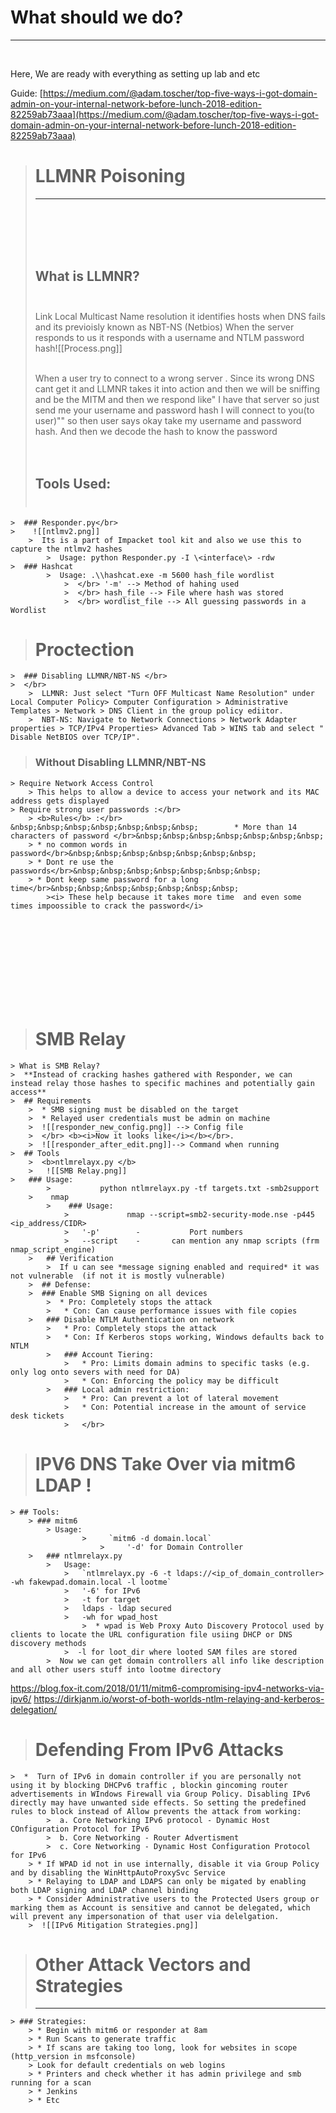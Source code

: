 # What should we do?
__________
</br>

Here, We are ready with everything as setting up lab and etc

Guide:  [https://medium.com/@adam.toscher/top-five-ways-i-got-domain-admin-on-your-internal-network-before-lunch-2018-edition-82259ab73aaa](https://medium.com/@adam.toscher/top-five-ways-i-got-domain-admin-on-your-internal-network-before-lunch-2018-edition-82259ab73aaa)


> # LLMNR Poisoning
> _______________
> </br></br></br></br>
> ## What is LLMNR?</br></br>
> Link Local Multicast Name resolution it identifies hosts when DNS fails and its previoisly known as NBT-NS (Netbios)
>  When the server responds to us it responds with a username and NTLM password hash![[Process.png]]</br></br>
>  
>  When a user try to connect to a wrong server . Since its wrong DNS cant get it and LLMNR takes it into action and then we will be sniffing and be the MITM and then we respond like" I have that server so just send me your username and password hash I will connect to you(to user)"" so then user says okay take my username and password hash. And then we decode the hash to know the password</br></br></br>
>  ## Tools Used:</br></br>
>  
	>  ### Responder.py</br> 
	>    ![[ntlmv2.png]]
		>  Its is a part of Impacket tool kit and also we use this to capture the ntlmv2 hashes 
			>  Usage: python Responder.py -I \<interface\> -rdw
	>  ### Hashcat 	
			>  Usage: .\\hashcat.exe -m 5600 hash_file wordlist
				>  </br> '-m' --> Method of hahing used
				>  </br> hash_file --> File where hash was stored 
				>  </br> wordlist_file --> All guessing passwords in a Wordlist 
>  # Proctection
	>  ### Disabling LLMNR/NBT-NS </br>
	>  </br>
		>  LLMNR: Just select "Turn OFF Multicast Name Resolution" under Local Computer Policy> Computer Configuration > Administrative Templates > Network > DNS Client in the group policy ediitor.
		>  NBT-NS: Navigate to Network Connections > Network Adapter properties > TCP/IPv4 Properties> Advanced Tab > WINS tab and select " Disable NetBIOS over TCP/IP".
> <h3> Without Disabling LLMNR/NBT-NS</h3>
	> Require Network Access Control 
		> This helps to allow a device to access your network and its MAC address gets displayed
	> Require strong user passwords :</br>
		> <b>Rules</b> :</br>			&nbsp;&nbsp;&nbsp;&nbsp;&nbsp;&nbsp;&nbsp;	      * More than 14 characters of password </br>&nbsp;&nbsp;&nbsp;&nbsp;&nbsp;&nbsp;&nbsp;	  
		> * no common words in password</br>&nbsp;&nbsp;&nbsp;&nbsp;&nbsp;&nbsp;&nbsp;	  
		> * Dont re use the passwords</br>&nbsp;&nbsp;&nbsp;&nbsp;&nbsp;&nbsp;&nbsp;	  
		> * Dont keep same password for a long time</br>&nbsp;&nbsp;&nbsp;&nbsp;&nbsp;&nbsp;&nbsp;	  
			><i> These help because it takes more time  and even some times impoossible to crack the password</i>

</br></br></br></br></br></br></br></br>
> # SMB Relay
	> What is SMB Relay?
	>  **Instead of cracking hashes gathered with Responder, we can instead relay those hashes to specific machines and potentially gain access**
	>  ## Requirements
		>  * SMB signing must be disabled on the target
		>  * Relayed user credentials must be admin on machine
		>  ![[responder_new_config.png]] --> Config file
		>  </br> <b><i>Now it looks like</i></b></br>.
		>  ![[responder_after_edit.png]]--> Command when running
	>  ## Tools
		>  <b>ntlmrelayx.py </b>
		>   ![[SMB Relay.png]]
	>   ### Usage: 	
			>           python ntlmrelayx.py -tf targets.txt -smb2support
		>    nmap 
			>    ### Usage:
				>             nmap --script=smb2-security-mode.nse -p445 <ip_address/CIDR>
				>   '-p'		- 			Port numbers
				>   --script	- 		can mention any nmap scripts (frm nmap_script_engine) 		
		>   ## Verification
			>  If u can see *message signing enabled and required* it was not vulnerable  (if not it is mostly vulnerable)
		>  ## Defense:
		>  ### Enable SMB Signing on all devices	
			>  * Pro: Completely stops the attack
			>   * Con: Can cause performance issues with file copies
		>   ### Disable NTLM Authentication on network
			>   * Pro: Completely stops the attack
			>   * Con: If Kerberos stops working, Windows defaults back to NTLM
			>   ### Account Tiering:
				>   * Pro: Limits domain admins to specific tasks (e.g. only log onto severs with need for DA)
				>   * Con: Enforcing the policy may be difficult
			>   ### Local admin restriction:
				>   * Pro: Can prevent a lot of lateral movement
				>   * Con: Potential increase in the amount of service desk tickets
				>   </br>


> # IPV6 DNS Take Over via mitm6 LDAP !
	> ## Tools:
		> ### mitm6
			> Usage:
					>     `mitm6 -d domain.local`
						>     '-d' for Domain Controller
		>   ### ntlmrelayx.py  
			>   Usage:
				>   `ntlmrelayx.py -6 -t ldaps://<ip_of_domain_controller> -wh fakewpad.domain.local -l lootme`
				>   '-6' for IPv6
				>   -t for target
				>   ldaps - ldap secured
				>   -wh for wpad_host
					>  * wpad is Web Proxy Auto Discovery Protocol used by clients to locate the URL configuration file usiing DHCP or DNS discovery methods
				>  -l for loot_dir where looted SAM files are stored
			>  Now we can get domain controllers all info like description and all other users stuff into lootme directory


https://blog.fox-it.com/2018/01/11/mitm6-compromising-ipv4-networks-via-ipv6/
https://dirkjanm.io/worst-of-both-worlds-ntlm-relaying-and-kerberos-delegation/	

> # Defending From IPv6 Attacks
	>  *  Turn of IPv6 in domain controller if you are personally not using it by blocking DHCPv6 traffic , blockin gincoming router advertisements in WIndows Firewall via Group Policy. Disabling IPv6 directly may have unwanted side effects. So setting the predefined rules to block instead of Allow prevents the attack from working:
			>  a. Core Networking IPv6 protocol - Dynamic Host COnfiguration Protocol for IPv6 
			>  b. Core Networking - Router Advertisment
			>  c. Core Networking - Dynamic Host Configuration Protocol for IPv6
		> * If WPAD id not in use internally, disable it via Group Policy and by disabling the WinHttpAutoProxySvc Service
		> * Relaying to LDAP and LDAPS can only be migated by enabling both LDAP signing and LDAP channel binding
		> * Consider Administrative users to the Protected Users group or marking them as Account is sensitive and cannot be delegated, which will prevent any impersonation of that user via delelgation.
		>  ![[IPv6 Mitigation Strategies.png]]

> # Other Attack Vectors and Strategies
> _______________________________
	> ### Strategies:
		> * Begin with mitm6 or responder at 8am
		> * Run Scans to generate traffic
		> * If scans are taking too long, look for websites in scope (http_version in msfconsole)
		> Look for default credentials on web logins
		> * Printers and check whether it has admin privilege and smb running for a scan
		> * Jenkins
		> * Etc